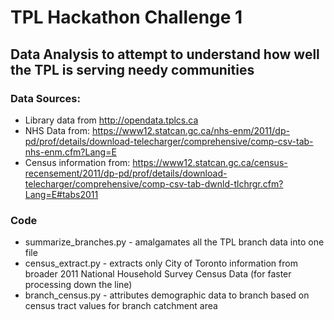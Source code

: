 # TPL Hackathon Challenge 1

## Data Analysis to attempt to understand how well the TPL is serving needy communities

### Data Sources:
- Library data from http://opendata.tplcs.ca
- NHS Data from: https://www12.statcan.gc.ca/nhs-enm/2011/dp-pd/prof/details/download-telecharger/comprehensive/comp-csv-tab-nhs-enm.cfm?Lang=E
- Census information from: https://www12.statcan.gc.ca/census-recensement/2011/dp-pd/prof/details/download-telecharger/comprehensive/comp-csv-tab-dwnld-tlchrgr.cfm?Lang=E#tabs2011

### Code
- summarize_branches.py - amalgamates all the TPL branch data into one file
- census_extract.py - extracts only City of Toronto information from broader
2011 National Household Survey Census Data (for faster processing down the line)
- branch_census.py - attributes demographic data to branch based on census tract values
for branch catchment area
